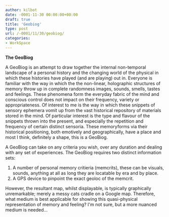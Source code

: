```yaml
---
author: kilbot
date: -0001-11-30 00:00:00+00:00
draft: true
title: 'Geobiog'
type: post
url: /-0001/11/30/geobiog/
categories:
- WorkSpace
---
```


**The GeoBiog**

A GeoBiog is an attempt to draw together the internal non-temporal landscape of a personal history and the changing world of the physical in which these histories have played (and are playing) out in. Everyone is familiar with the way in which the the non-linear, holographic structures of memory throw up in complete randomness images, sounds, smells, tastes and feelings. These phenomena form the everyday fabric of the mind and conscious control does not impact on their frequency, variety or appropriateness. Of interest to me is the way in which these snippets of sensory ephemera vomit up from the vast historical repository of materials stored in the mind. Of particular interest is the type and flavour of the snippets thrown into the present, and especially the repetition and frequency of certain distinct sensoria. These memoryforms via their historical positioning, both emotively and geographically, have a place and most I think, definitely a shape, this is a GeoBiog.

A GeoBiog can take on any criteria you wish, over any duration and dealing with any set of experiences. The GeoBiog requires two distinct information sets:

1. A number of personal memory critieria (memcrits), these can be visuals, sounds, anything at all as long they are locatable by era and by place.
2. A GPS device to pinpoint the exact geoloc of the memcrit.

However, the resultant map, whilst displayable, is typically graphically unremarkable; merely a messy cats cradle on a Google map. Therefore, what medium is best applicable for showing this quasi-physical representation of memory and feeling? I'm not sure, but a more nuanced medium is needed...

